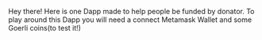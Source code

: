 Hey there!
Here is one Dapp made to help people be funded by donator.
To play around this Dapp you will need a connect Metamask Wallet and some Goerli coins(to test it!)
